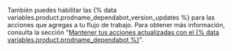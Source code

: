 También puedes habilitar las {% data variables.product.prodname_dependabot_version_updates %} para las acciones que agregas a tu flujo de trabajo. Para obtener más información, consulta la sección "[Mantener tus acciones actualizadas con el {% data variables.product.prodname_dependabot %}](/github/administering-a-repository/keeping-your-actions-up-to-date-with-dependabot)".
